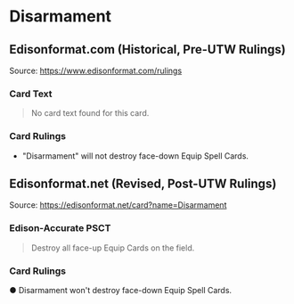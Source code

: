 # Disarmament

## Edisonformat.com (Historical, Pre-UTW Rulings)

Source: https://www.edisonformat.com/rulings

### Card Text

> No card text found for this card.

### Card Rulings

*   "Disarmament" will not destroy face-down Equip Spell Cards.

## Edisonformat.net (Revised, Post-UTW Rulings)

Source: https://edisonformat.net/card?name=Disarmament

### Edison-Accurate PSCT

> Destroy all face-up Equip Cards on the field.

### Card Rulings

● Disarmament won't destroy face-down Equip Spell Cards.
            